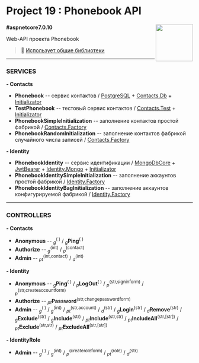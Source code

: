 # Project 19 : Phonebook API

<img align="right" width="100" height="100" src="https://github.com/rozhkovsvyat/Project19.API/assets/71471748/705ea0d8-cfcc-4283-ad34-a8567e31eac4">

**#aspnetcore7.0.10**

Web-API проекта Phonebook

> :link: [Использует общие библиотеки](https://github.com/rozhkovsvyat/Project19.Libs)

---

### SERVICES

**- Contacts**

* **Phonebook** -- сервис контактов / [PostgreSQL](https://www.nuget.org/packages/Npgsql.EntityFrameworkCore.PostgreSQL) + [Contacts.Db](https://www.nuget.org/packages/RozhkovSvyat.Project19.Models.Contacts.Db/) + [Initializator](https://www.nuget.org/packages/RozhkovSvyat.Project19.Services.Initializator/)
* **TestPhonebook** -- тестовый сервис контактов / [Contacts.Test](https://www.nuget.org/packages/RozhkovSvyat.Project19.Models.Contacts.Test/) + [Initializator](https://www.nuget.org/packages/RozhkovSvyat.Project19.Services.Initializator/)
* **PhonebookSimpleInitialization** -- заполнение контактов простой фабрикой / [Contacts.Factory](https://www.nuget.org/packages/RozhkovSvyat.Project19.Models.Contacts.Factory/)
* **PhonebookRandomInitialization** -- заполнение контактов фабрикой случайного числа записей / [Contacts.Factory](https://www.nuget.org/packages/RozhkovSvyat.Project19.Models.Contacts.Factory/)

**- Identity**

* **PhonebookIdentity** -- сервис идентификации / [MongoDbCore](https://www.nuget.org/packages/AspNetCore.Identity.MongoDbCore/) + [JwtBearer](https://www.nuget.org/packages/Microsoft.AspNetCore.Authentication.JwtBearer/) + [Identity.Mongo](https://www.nuget.org/packages/RozhkovSvyat.Project19.Models.Identity.Mongo/) + [Initializator](https://www.nuget.org/packages/RozhkovSvyat.Project19.Services.Initializator/)
* **PhonebookIdentitySimpleInitialization** -- заполнение аккаунтов простой фабрикой / [Identity.Factory](https://www.nuget.org/packages/RozhkovSvyat.Project19.Models.Identity.Factory/)
* **PhonebookIdentityBagInitialization** -- заполнение аккаунтов конфигурируемой фабрикой / [Identity.Factory](https://www.nuget.org/packages/RozhkovSvyat.Project19.Models.Identity.Factory/)

---

### CONTROLLERS

**- Contacts**

* **Anonymous** -- <sub>_g_</sub><sup>( )</sup> / <sub>_g_</sub>**Ping**</sub><sup>( )</sup>
* **Authorize** -- <sub>_g_</sub><sup>(int)</sup> / <sub>_p_</sub><sup>(contact)</sup>
* **Admin** -- <sub>_pt_</sub><sup>(int,contact)</sup> / <sub>_d_</sub><sup>(int)</sup>

**- Identity**

* **Anonymous** -- 	<sub>_g_</sub>**Ping**<sup>( )</sup> / <sub>_p_</sub>**LogOut**<sup>( )</sup> / <sub>_p_</sub><sup>(str,signinform)</sup> / <sub>_p_</sub><sup>(str,createaccountform)</sup>
* **Authorize** -- <sub>_pt_</sub>**Password**<sup>(str,changepasswordform)</sup>
* **Admin** -- <sub>_g_</sub><sup>( )</sup> / <sub>_g_</sub><sup>(int)</sup> / <sub>_pt_</sub><sup>(str,account)</sup> / <sub>_d_</sub><sup>(str)</sup> / <sub>_g_</sub>**Login**<sup>(str)</sup> / <sub>_d_</sub>**Remove**<sup>(str)</sup> / <sub>_g_</sub>**Exclude**<sup>(str)</sup> / <sub>_g_</sub>**Include**<sup>(str)</sup> / <sub>_pt_</sub>**Include**<sup>(str,str)</sup> / <sub>_pt_</sub>**IncludeAll**<sup>(str,[str])</sup> / <sub>_pt_</sub>**Exclude**<sup>(str,str)</sup> / <sub>_pt_</sub>**ExcludeAll**<sup>(str,[str])</sup>

**- IdentityRole**

* **Admin** -- <sub>_g_</sub><sup>( )</sup> / <sub>_g_</sub><sup>(int)</sup> / <sub>_p_</sub><sup>(createroleform)</sup> / <sub>_pt_</sub><sup>(role)</sup> / <sub>_d_</sub><sup>(str)</sup>
